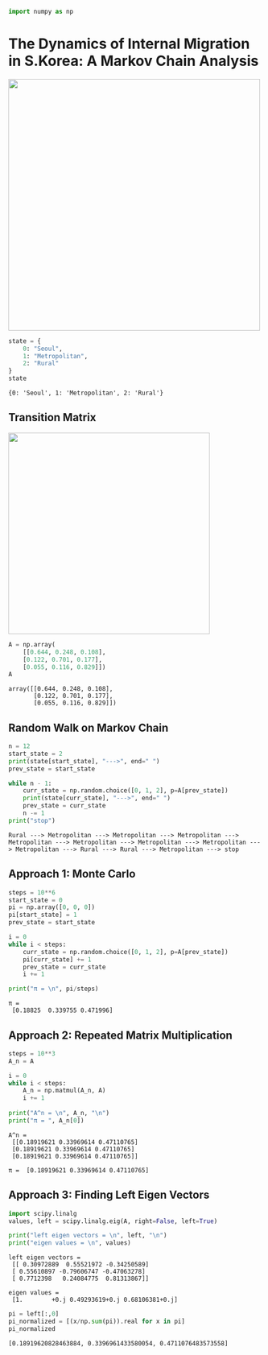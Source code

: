 ```python
import numpy as np
```

# The Dynamics of Internal Migration in S.Korea: A Markov Chain Analysis


<img src="https://velog.velcdn.com/images/neoseurae12/post/0e578941-88f2-4dfc-a466-2ec0d3741f74/image.jpeg" width="500px">


```python
state = {
    0: "Seoul",
    1: "Metropolitan",
    2: "Rural"
}
state
```




    {0: 'Seoul', 1: 'Metropolitan', 2: 'Rural'}



## Transition Matrix
<img src="https://velog.velcdn.com/images/neoseurae12/post/ae0b438d-d42d-422d-b4bf-3f993e1f6b26/image.jpeg" width="400px">


```python
A = np.array(
    [[0.644, 0.248, 0.108],
    [0.122, 0.701, 0.177],
    [0.055, 0.116, 0.829]])
A
```




    array([[0.644, 0.248, 0.108],
           [0.122, 0.701, 0.177],
           [0.055, 0.116, 0.829]])



## Random Walk on Markov Chain


```python
n = 12
start_state = 2
print(state[start_state], "--->", end=" ")
prev_state = start_state

while n - 1:
    curr_state = np.random.choice([0, 1, 2], p=A[prev_state])
    print(state[curr_state], "--->", end=" ")
    prev_state = curr_state
    n -= 1
print("stop")
```

    Rural ---> Metropolitan ---> Metropolitan ---> Metropolitan ---> Metropolitan ---> Metropolitan ---> Metropolitan ---> Metropolitan ---> Metropolitan ---> Rural ---> Rural ---> Metropolitan ---> stop


## Approach 1: Monte Carlo


```python
steps = 10**6
start_state = 0
pi = np.array([0, 0, 0])
pi[start_state] = 1
prev_state = start_state

i = 0
while i < steps:
    curr_state = np.random.choice([0, 1, 2], p=A[prev_state])
    pi[curr_state] += 1
    prev_state = curr_state
    i += 1

print("π = \n", pi/steps)
```

    π = 
     [0.18825  0.339755 0.471996]


## Approach 2: Repeated Matrix Multiplication


```python
steps = 10**3
A_n = A

i = 0
while i < steps:
    A_n = np.matmul(A_n, A)
    i += 1
    
print("A^n = \n", A_n, "\n")
print("π = ", A_n[0])
```

    A^n = 
     [[0.18919621 0.33969614 0.47110765]
     [0.18919621 0.33969614 0.47110765]
     [0.18919621 0.33969614 0.47110765]] 
    
    π =  [0.18919621 0.33969614 0.47110765]


## Approach 3: Finding Left Eigen Vectors


```python
import scipy.linalg
values, left = scipy.linalg.eig(A, right=False, left=True)

print("left eigen vectors = \n", left, "\n")
print("eigen values = \n", values)
```

    left eigen vectors = 
     [[ 0.30972889  0.55521972 -0.34250589]
     [ 0.55610897 -0.79606747 -0.47063278]
     [ 0.7712398   0.24084775  0.81313867]] 
    
    eigen values = 
     [1.        +0.j 0.49293619+0.j 0.68106381+0.j]



```python
pi = left[:,0]
pi_normalized = [(x/np.sum(pi)).real for x in pi]
pi_normalized
```




    [0.18919620828463884, 0.3396961433580054, 0.4711076483573558]
